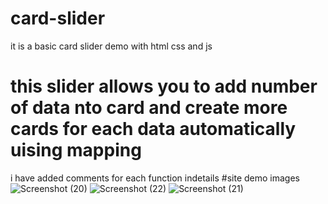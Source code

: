 # card-slider
it is a basic card slider demo with html css and js 
# this slider allows you to add number of data nto card and create more cards for each data automatically uising mapping 
i have added comments for each function indetails
#site demo images
![Screenshot (20)](https://github.com/user-attachments/assets/e82a122e-bc6d-413c-b8dc-d800f927cc5d)
![Screenshot (22)](https://github.com/user-attachments/assets/56f04d31-9503-4c2c-86a1-7239a34268d2)
![Screenshot (21)](https://github.com/user-attachments/assets/21d31c9d-5928-4418-86b5-1f746a119caa)
